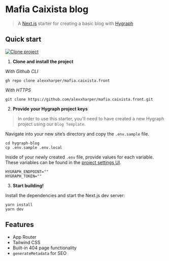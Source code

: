 # Mafia Caixista blog


> A [Next.js](httsp://nextjs.org) starter for creating a basic blog with [Hygraph](https://hygraph.com)

## Quick start

[![Clone project](https://hygraph.com/button)](https://app.hygraph.com/clone/ccfd3e465ed249d987b0dfc3f107d437?name=Basic%20Blog)


1. **Clone and install the project**

*With Github CLI*

```shell
gh repo clone alexxharper/mafia.caixista.front
```

*With HTTPS*

```shell
git clone https://github.com/alexxharper/mafia.caixista.front.git
```

2. **Provide your Hygraph project keys**

> In order to use this starter, you'll need to have created a new Hygraph project using our `Blog Template`.

Navigate into your new site’s directory and copy the `.env.sample` file.

```shell
cd hygraph-blog
cp .env.sample .env.local
```

Inside of your newly created `.env` file, provide values for each variable. These variables can be found in the [project settings UI](https://hygraph.com/docs/guides/overview/api-access).

```env
HYGRAPH_ENDPOINT=""
HYGRAPH_TOKEN=""
```

3. **Start building!**

Install the dependencies and start the Next.js dev server:

```shell
yarn install
yarn dev
```

## Features
* App Router
* Tailwind CSS
* Built-in 404 page functionality
* `generateMetadata` for SEO
